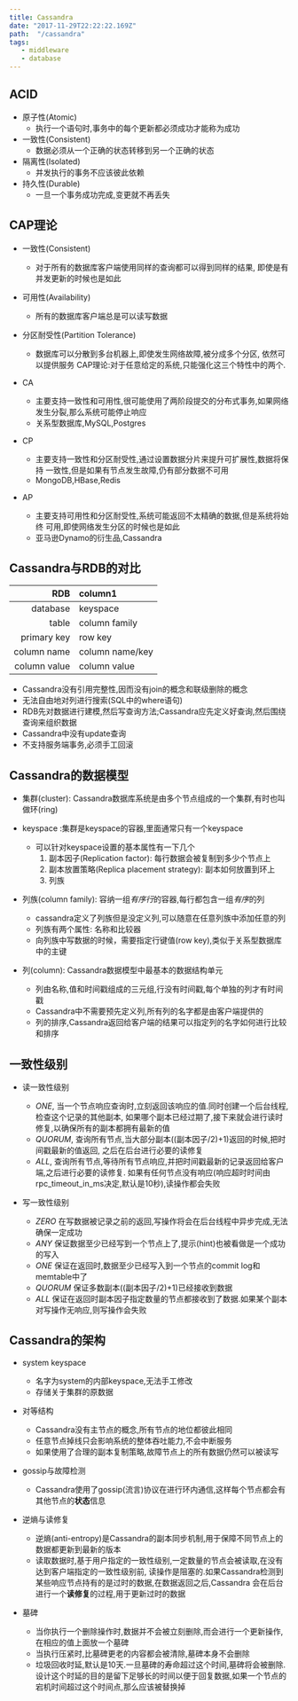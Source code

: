 ```yaml
---
title: Cassandra
date: "2017-11-29T22:22:22.169Z"
path:  "/cassandra"
tags:
   - middleware
   - database
---
```


## ACID
- 原子性(Atomic)
   - 执行一个语句时,事务中的每个更新都必须成功才能称为成功
- 一致性(Consistent)
   - 数据必须从一个正确的状态转移到另一个正确的状态
- 隔离性(Isolated)
   - 并发执行的事务不应该彼此依赖
- 持久性(Durable)
   - 一旦一个事务成功完成,变更就不再丢失
   
   
## CAP理论

- 一致性(Consistent)
   - 对于所有的数据库客户端使用同样的查询都可以得到同样的结果,
     即使是有并发更新的时候也是如此
- 可用性(Availability)
   - 所有的数据库客户端总是可以读写数据
- 分区耐受性(Partition Tolerance)
   - 数据库可以分散到多台机器上,即使发生网络故障,被分成多个分区,
     依然可以提供服务
CAP理论:对于任意给定的系统,只能强化这三个特性中的两个.

- CA
   - 主要支持一致性和可用性,很可能使用了两阶段提交的分布式事务,如果网络
     发生分裂,那么系统可能停止响应
   - 关系型数据库,MySQL,Postgres
- CP
   - 主要支持一致性和分区耐受性,通过设置数据分片来提升可扩展性,数据将保持
     一致性,但是如果有节点发生故障,仍有部分数据不可用
   - MongoDB,HBase,Redis
- AP
   - 主要支持可用性和分区耐受性,系统可能返回不太精确的数据,但是系统将始终
     可用,即使网络发生分区的时候也是如此
   - 亚马逊Dynamo的衍生品,Cassandra
   


## Cassandra与RDB的对比

| RDB    | column1 |
|-------:|:-------|
| database     | keyspace |
| table        | column family |
| primary key  | row key|
| column name  | column name/key |
| column value | column value |

- Cassandra没有引用完整性,因而没有join的概念和联级删除的概念
- 无法自由地对列进行搜索(SQL中的where语句)
- RDB先对数据进行建模,然后写查询方法;Cassandra应先定义好查询,然后围绕查询来组织数据
- Cassandra中没有update查询
- 不支持服务端事务,必须手工回滚


## Cassandra的数据模型

- 集群(cluster): Cassandra数据库系统是由多个节点组成的一个集群,有时也叫做环(ring)
- keyspace :集群是keyspace的容器,里面通常只有一个keyspace
   - 可以针对keyspace设置的基本属性有一下几个
     1. 副本因子(Replication factor): 每行数据会被复制到多少个节点上
     2. 副本放置策略(Replica placement strategy): 副本如何放置到环上
     3. 列族 
- 列族(column family): 容纳一组*有序行*的容器,每行都包含一组*有序*的列
   - cassandra定义了列族但是没定义列,可以随意在任意列族中添加任意的列
   - 列族有两个属性: 名称和比较器
   - 向列族中写数据的时候，需要指定行键值(row key),类似于关系型数据库中的主键
   
- 列(column): Cassandra数据模型中最基本的数据结构单元
   - 列由名称,值和时间戳组成的三元组,行没有时间戳,每个单独的列才有时间戳
   - Cassandra中不需要预先定义列,所有列的名字都是由客户端提供的
   - 列的排序,Cassandra返回给客户端的结果可以指定列的名字如何进行比较和排序

## 一致性级别

- 读一致性级别
  - *ONE*, 当一个节点响应查询时,立刻返回该响应的值.同时创建一个后台线程,检查这个记录的其他副本,
    如果哪个副本已经过期了,接下来就会进行读时修复,以确保所有的副本都拥有最新的值
  - *QUORUM*, 查询所有节点,当大部分副本((副本因子/2)+1)返回的时候,把时间戳最新的值返回,
    之后在后台进行必要的读修复
  - *ALL*, 查询所有节点,等待所有节点响应,并把时间戳最新的记录返回给客户端,之后进行必要的读修复.
    如果有任何节点没有响应(响应超时时间由rpc_timeout_in_ms决定,默认是10秒),读操作都会失败

- 写一致性级别
  - *ZERO* 在写数据被记录之前的返回,写操作将会在后台线程中异步完成,无法确保一定成功
  - *ANY* 保证数据至少已经写到一个节点上了,提示(hint)也被看做是一个成功的写入
  - *ONE* 保证在返回时,数据至少已经写入到一个节点的commit log和memtable中了
  - *QUORUM* 保证多数副本((副本因子/2)+1)已经接收到数据
  - *ALL* 保证在返回时副本因子指定数量的节点都接收到了数据.如果某个副本对写操作无响应,则写操作会失败

## Cassandra的架构
- system keyspace
  - 名字为system的内部keyspace,无法手工修改
  - 存储关于集群的原数据
   
- 对等结构
  - Cassandra没有主节点的概念,所有节点的地位都彼此相同
  - 任意节点掉线只会影响系统的整体吞吐能力,不会中断服务
  - 如果使用了合理的副本复制策略,故障节点上的所有数据仍然可以被读写

- gossip与故障检测
  - Cassandra使用了gossip(流言)协议在进行环内通信,这样每个节点都会有其他节点的**状态**信息

- 逆熵与读修复
  - 逆熵(anti-entropy)是Cassandra的副本同步机制,用于保障不同节点上的数据都更新到最新的版本
  - 读取数据时,基于用户指定的一致性级别,一定数量的节点会被读取,在没有达到客户端指定的一致性级别前,
    读操作是阻塞的.如果Cassandra检测到某些响应节点持有的是过时的数据,在数据返回之后,Cassandra
    会在后台进行一个**读修复**的过程,用于更新过时的数据

- 墓碑
  - 当你执行一个删除操作时,数据并不会被立刻删除,而会进行一个更新操作,在相应的值上面放一个墓碑
  - 当执行压紧时,比墓碑更老的内容都会被清除,墓碑本身不会删除
  - 垃圾回收时延,默认是10天.一旦墓碑的寿命超过这个时间,墓碑将会被删除.
    设计这个时延的目的是留下足够长的时间以便于回复数据,如果一个节点的宕机时间超过这个时间点,那么应该被替换掉